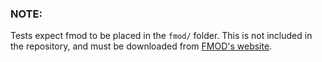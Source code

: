 <!--
 Copyright (C) 2024 Lily Lyons
 
 This file is part of fmod-rs.
 
 fmod-rs is free software: you can redistribute it and/or modify
 it under the terms of the GNU General Public License as published by
 the Free Software Foundation, either version 3 of the License, or
 (at your option) any later version.
 
 fmod-rs is distributed in the hope that it will be useful,
 but WITHOUT ANY WARRANTY; without even the implied warranty of
 MERCHANTABILITY or FITNESS FOR A PARTICULAR PURPOSE.  See the
 GNU General Public License for more details.
 
 You should have received a copy of the GNU General Public License
 along with fmod-rs.  If not, see <http://www.gnu.org/licenses/>.
-->

### NOTE:
Tests expect fmod to be placed in the `fmod/` folder. This is not included in the repository, and must be downloaded from [FMOD's website](https://www.fmod.com/download). 